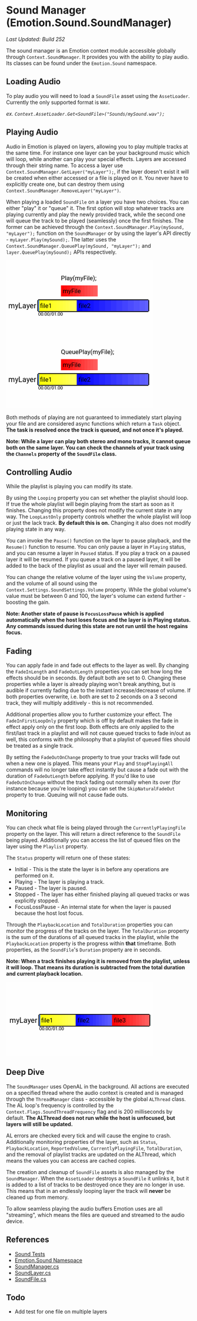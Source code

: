 # Sound Manager (Emotion.Sound.SoundManager)

_Last Updated: Build 252_

The sound manager is an Emotion context module accessible globally through `Context.SoundManager`. It provides you with the ability to play audio. Its classes can be found under the `Emotion.Sound` namespace.

## Loading Audio

To play audio you will need to load a `SoundFile` asset using the `AssetLoader`. Currently the only supported format is `WAV`.

_ex. `Context.AssetLoader.Get<SoundFile>("Sounds/mySound.wav");`_

## Playing Audio

Audio in Emotion is played on layers, allowing you to play multiple tracks at the same time. For instance one layer can be your background music which will loop, while another can play your special effects. Layers are accessed through their string name. To access a layer use `Context.SoundManager.GetLayer("myLayer");`, if the layer doesn't exist it will be created when either accessed or a file is played on it. You never have to explicitly create one, but can destroy them using `Context.SoundManager.RemoveLayer("myLayer")`.

When playing a loaded `SoundFile` on a layer you have two choices. You can either "play" it or "queue" it. The first option will stop whatever tracks are playing currently and play the newly provided track, while the second one will queue the track to be played (seamlessly) once the first finishes. The former can be achieved through the `Context.SoundManager.Play(mySound, "myLayer");` function on the `SoundManager` or by using the layer's API directly - `myLayer.Play(mySound);`. The latter uses the `Context.SoundManager.QueuePlay(mySound, "myLayer");` and `layer.QueuePlay(mySound);` APIs respectively.

<img src="playVSqueue.gif">

Both methods of playing are not guaranteed to immediately start playing your file and are considered async functions which return a `Task` object. **The task is resolved once the track is queued, and not once it's played.**

**Note: While a layer can play both stereo and mono tracks, it cannot queue both on the same layer. You can check the channels of your track using the `Channels` property of the `SoundFile` class.**

## Controlling Audio

While the playlist is playing you can modify its state.

By using the `Looping` property you can set whether the playlist should loop. If true the whole playlist will begin playing from the start as soon as it finishes. Changing this property does not modify the current state in any way. The `LoopLastOnly` property controls whether the whole playlist will loop or just the lack track. **By default this is on.** Changing it also does not modify playing state in any way.

You can invoke the `Pause()` function on the layer to pause playback, and the `Resume()` function to resume. You can only pause a layer in `Playing` status, and you can resume a layer in `Paused` status. If you play a track on a paused layer it will be resumed. If you queue a track on a paused layer, it will be added to the back of the playlist as usual and the layer will remain paused.

You can change the relative volume of the layer using the `Volume` property, and the volume of all sound using the `Context.Settings.SoundSettings.Volume` property. While the global volume's value must be between 0 and 100, the layer's volume can extend further - boosting the gain.

**Note: Another state of pause is `FocusLossPause` which is applied automatically when the host loses focus and the layer is in Playing status. Any commands issued during this state are not run until the host regains focus.**

## Fading

You can apply fade in and fade out effects to the layer as well. By changing the `FadeInLength` and `FadeOutLength` properties you can set how long the effects should be in seconds. By default both are set to 0. Changing these properties while a layer is already playing won't break anything, but is audible if currently fading due to the instant increase/decrease of volume. If both properties overwrite, i.e. both are set to 2 seconds on a 3 second track, they will multiply additively - this is not recommended.

Additional properties allow you to further customize your effect. The `FadeInFirstLoopOnly` property which is off by default makes the fade in effect apply only on the first loop. Both effects are only applied to the first/last track in a playlist and will not cause queued tracks to fade in/out as well, this conforms with the philosophy that a playlist of queued files should be treated as a single track.

By setting the `FadeOutOnChange` property to true your tracks will fade out when a new one is played. This means your `Play` and `StopPlayingAll` commands will no longer take effect instantly but cause a fade out with the duration of `FadeOutLength` before applying. If you'd like to use `FadeOutOnChange` without the track fading out normally when its over (for instance because you're looping) you can set the `SkipNaturalFadeOut` property to true. Queuing will not cause fade outs.

## Monitoring

You can check what file is being played through the `CurrentlyPlayingFile` property on the layer. This will return a direct reference to the `SoundFile` being played. Additionally you can access the list of queued files on the layer using the `Playlist` property.

The `Status` property will return one of these states:

- Initial - This is the state the layer is in before any operations are performed on it.
- Playing - The layer is playing a track.
- Paused - The layer is paused.
- Stopped - The layer has either finished playing all queued tracks or was explicitly stopped.
- FocusLossPause - An internal state for when the layer is paused because the host lost focus.

Through the `PlaybackLocation` and `TotalDuration` properties you can monitor the progress of the tracks on the layer. The `TotalDuration` property is the sum of the durations of all queued tracks in the playlist, while the `PlaybackLocation` property is the progress within **that** timeframe. Both properties, as the `SoundFile`'s `Duration` property are in seconds.

**Note: When a track finishes playing it is removed from the playlist, unless it will loop. That means its duration is subtracted from the total duration and current playback location.**

<img src="playListLogic.gif">

## Deep Dive

The `SoundManager` uses OpenAL in the background. All actions are executed on a specified thread where the audio context is created and is managed through the `ThreadManager` class - accessible by the global `ALThread` class. The AL loop's frequency is controlled by the `Context.Flags.SoundThreadFrequency` flag and is 200 milliseconds by default. **The ALThread does not run while the host is unfocused, but layers will still be updated.**

AL errors are checked every tick and will cause the engine to crash. Additionally monitoring properties of the layer, such as `Status`, `PlaybackLocation`, `ReportedVolume`, `CurrentlyPlayingFile`, `TotalDuration`, and the removal of playlist tracks are updated on the ALThread, which means the values you can access are cached copies.

The creation and cleanup of `SoundFile` assets is also managed by the `SoundManager`. When the `AssetLoader` destroys a `SoundFile` it unlinks it, but it is added to a list of tracks to be destroyed once they are no longer in use. This means that in an endlessly looping layer the track will **never** be cleaned up from memory.

To allow seamless playing the audio buffers Emotion uses are all "streaming", which means the files are queued and streamed to the audio device.

## References

- [Sound Tests](https://github.com/Cryru/Emotion/blob/master/Emotion.Tests/src/Tests/Sound.cs)
- [Emotion.Sound Namespace](https://github.com/Cryru/Emotion/tree/master/EmotionCore/src/Sound)
- [SoundManager.cs](https://github.com/Cryru/Emotion/blob/master/EmotionCore/src/Sound/SoundManager.cs)
- [SoundLayer.cs](https://github.com/Cryru/Emotion/blob/master/EmotionCore/src/Sound/SoundLayer.cs)
- [SoundFile.cs](https://github.com/Cryru/Emotion/blob/master/EmotionCore/src/Sound/SoundFile.cs)

## Todo

- Add test for one file on multiple layers